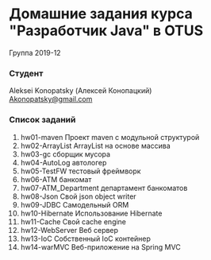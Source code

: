 # Домашние задания курса "Разработчик Java" в OTUS

Группа 2019-12

### Студент
Aleksei Konopatsky (Алексей Конопацкий)<br>
Akonopatsky@gmail.com


### Список заданий
1. hw01-maven Проект maven с модульной структурой 
2. hw02-ArrayList ArrayList на основе массива
3. hw03-gc сборщик мусора
4. hw04-AutoLog автологер
5. hw05-TestFW тестовый фреймворк
6. hw06-ATM банкомат
7. hw07-ATM_Department департамент банкоматов
8. hw08-Json Cвой json object writer
9. hw09-JDBC Самодельный ORM
10. hw10-Hibernate Использование Hibernate
11. hw11-Cache Свой cache engine
12. hw12-WebServer Веб сервер
13. hw13-IoC Собственный IoC контейнер
14. hw14-warMVC Веб-приложение на Spring MVC